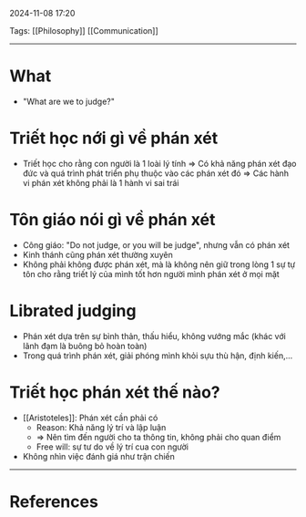 2024-11-08 17:20

Tags: [[Philosophy]] [[Communication]]

---

# What
- "What are we to judge?"
# Triết học nới gì về phán xét
- Triết học cho rằng con người là 1 loài lý tính => Có khả năng phán xét đạo đức và quá trình phát triển phụ thuộc vào các phán xét đó => Các hành vi phán xét không phải là 1 hành vi sai trái
# Tôn giáo nói gì về phán xét
- Công giáo: "Do not judge, or you will be judge", nhưng vẫn có phán xét
- Kinh thánh cũng phán xét thường xuyên
- Không phải không được phán xét, mà là không nên giữ trong lòng 1 sự tự tôn cho rằng triết lý của mình tốt hơn người mình phán xét ở mọi mặt
# Librated judging
- Phán xét dựa trên sự bình thản, thấu hiểu, không vướng mắc (khác với lãnh đạm là buông bỏ hoàn toàn)
- Trong quá trình phán xét, giải phóng mình khỏi sựu thù hận, định kiến,...
# Triết học phán xét thế nào?
- [[Aristoteles]]: Phán xét cần phải có
	- Reason: Khả năng lý trí và lập luận
	- => Nên tìm đến người cho ta thông tin, không phải cho quan điểm
	- Free will: sự tư do về lý trí cua con người
- Không nhìn việc đánh giá như trận chiến

---
# References